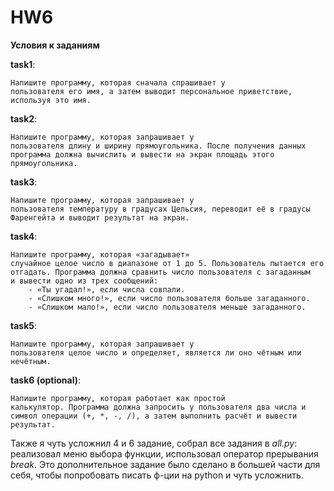 # HW6

**Условия к заданиям**

**task1**:

    Напишите программу, которая сначала спрашивает у
    пользователя его имя, а затем выводит персональное приветствие,
    используя это имя.

**task2**:

    Напишите программу, которая запрашивает у
    пользователя длину и ширину прямоугольника. После получения данных
    программа должна вычислить и вывести на экран площадь этого
    прямоугольника.

**task3**:

    Напишите программу, которая запрашивает у
    пользователя температуру в градусах Цельсия, переводит её в градусы
    Фаренгейта и выводит результат на экран.

**task4**:

    Напишите программу, которая «загадывает»
    случайное целое число в диапазоне от 1 до 5. Пользователь пытается его
    отгадать. Программа должна сравнить число пользователя с загаданным
    и вывести одно из трех сообщений:
        - «Ты угадал!», если числа совпали.
        - «Слишком много!», если число пользователя больше загаданного.
        - «Слишком мало!», если число пользователя меньше загаданного.

**task5**:

    Напишите программу, которая запрашивает у
    пользователя целое число и определяет, является ли оно чётным или
    нечётным.

**task6 (optional)**:

    Напишите программу, которая работает как простой
    калькулятор. Программа должна запросить у пользователя два числа и
    символ операции (+, *, -, /), а затем выполнить расчёт и вывести результат.


Также я чуть усложнил 4 и 6 задание, собрал все задания в _all.py_: 
реализовал меню выбора функции, использовал оператор прерывания _break_.
Это дополнительное задание было сделано в большей части для себя, чтобы попробовать 
писать ф-ции на python и чуть усложнить.
    

